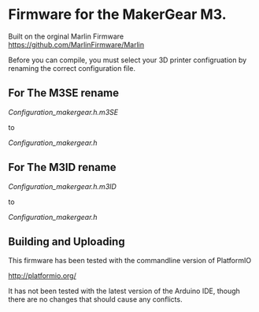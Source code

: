 # Firmware for the MakerGear M3.

Built on the orginal Marlin Firmware
https://github.com/MarlinFirmware/Marlin

Before you can compile, you must select your 3D printer configruation by renaming the correct configuration file.

## For The M3SE rename


*Configuration_makergear.h.m3SE*


to


*Configuration_makergear.h*




## For The M3ID rename


*Configuration_makergear.h.m3ID*


to


*Configuration_makergear.h*


## Building and Uploading

This firmware has been tested with the commandline version of PlatformIO

http://platformio.org/

It has not been tested with the latest version of the Arduino IDE, though there are no changes that should cause any conflicts. 